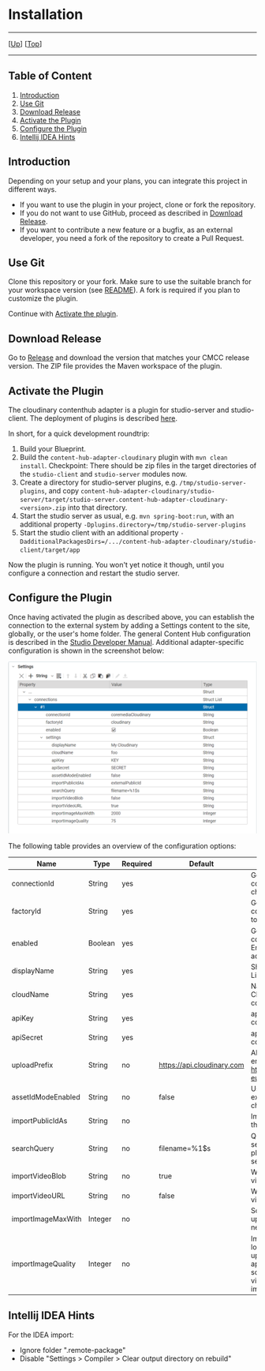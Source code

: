 # Installation

--------------------------------------------------------------------------------

\[[Up](README.md)\] \[[Top](#top)\]

--------------------------------------------------------------------------------

## Table of Content

1. [Introduction](#introduction)
2. [Use Git](#use-git)
3. [Download Release](#download-release)
4. [Activate the Plugin](#activate-the-plugin)
5. [Configure the Plugin](#configure-the-plugin)
6. [Intellij IDEA Hints](#intellij-idea-hints)

## Introduction

Depending on your setup and your plans, you can integrate this project in different ways.

* If you want to use the plugin in your project, clone or fork the repository.
* If you do not want to use GitHub, proceed as described in [Download Release](#download-release).
* If you want to contribute a new feature or a bugfix, as an external developer, you need a fork of the repository to create a Pull Request.

## Use Git

Clone this repository or your fork. Make sure to use the suitable branch
for your workspace version (see [README](../README.md)). A fork is required if
you plan to customize the plugin.

Continue with [Activate the plugin](#activate-the-plugin).

## Download Release

Go to [Release](https://github.com/CoreMedia/content-hub-adapter-cloudinary/releases) and download the version that matches your CMCC release version.
The ZIP file provides the Maven workspace of the plugin.

## Activate the Plugin

The cloudinary contenthub adapter is a plugin for studio-server and studio-client.
The deployment of plugins is described [here](https://documentation.coremedia.com/cmcc-10/artifacts/2101/webhelp/coremedia-en/content/ApplicationPlugins.html).

In short, for a quick development roundtrip: 
1. Build your Blueprint.
2. Build the `content-hub-adapter-cloudinary` plugin with `mvn clean install`.
   Checkpoint: There should be zip files in the target directories of the `studio-client` and `studio-server` modules now.
3. Create a directory for studio-server plugins, e.g. `/tmp/studio-server-plugins`, 
and copy `content-hub-adapter-cloudinary/studio-server/target/studio-server.content-hub-adapter-cloudinary-<version>.zip`
into that directory.
4. Start the studio server as usual, e.g. `mvn spring-boot:run`, with an additional property `-Dplugins.directory=/tmp/studio-server-plugins`
5. Start the studio client with an additional property `-DadditionalPackagesDirs=/.../content-hub-adapter-cloudinary/studio-client/target/app`

Now the plugin is running.  You won't yet notice it though, until you configure a connection 
and restart the studio server.  

## Configure the Plugin

Once having activated the plugin as described above, you can establish the connection to the external system by adding a Settings content to the site, globally, or the user's home folder. The general Content Hub configuration is described in the [Studio Developer Manual](https://documentation.coremedia.com/cmcc-10/artifacts/2107/webhelp/studio-developer-en/content/Content_HubAdapterConfiguration.html). 
Additional adapter-specific configuration is shown in the screenshot below:

![Image1: Adapter-specific configuration](images/editorial/editorial-documentation_2.png)

The following table provides an overview of the configuration options:

| Name              | Type    | Required | Default                    | Comment                                                                                                               |
|-------------------|---------|----------|----------------------------|-----------------------------------------------------------------------------------------------------------------------| 
| connectionId      | String  | yes      |                            | Generic Content Hub configuration. Do not change after import.                                                        |
| factoryId         | String  | yes      |                            | Generic Content Hub configuration. Needs to be "cloudinary".                                                          |      
| enabled           | Boolean | yes      |                            | Generic Content Hub configuration. Enable/disable adapter.                                                            | 
| displayName       | String  | yes |                            | Shown in Studio Library.                                                                                              |
| cloudName         | String  | yes |                            | Name of Cloudinary Cloud for API connection.                                                                          |
| apiKey            | String  | yes |                            | apiKey for API connection.                                                                                            |
| apiSecret         | String  | yes |                            | apiSecret for API connection.                                                                                         |
| uploadPrefix      | String  | no | https://api.cloudinary.com | Alternative API endpoint to use, e.g. https://api-eu.cloudinary.com.                                                  |       | 
| assetIdModeEnabled | String | no | false | Use asset_id as externalRefId. Do not change after import.                                                            |
| importPublicIdAs  | String | no | | Import public_id to the given property.                                                                               |                             |
| searchQuery | String | no | filename=%1$s | Query expression for search. Use %1$s as placeholder for search term.                                                 | 
| importVideoBlob | String | no | true | Whether to import the video blob data.                                                                                |
| importVideoURL | String | no | false | Whether to import the video blob URL.                                                                                 |
| importImageMaxWith | Integer | no | | Scale down image upon import if needed.                                                                               |
| importImageQuality | Integer | no | | Import image with lower quality (1-100) upon import. Not applied if image scaled down already via importImageMaxWith. |

## Intellij IDEA Hints

For the IDEA import:
- Ignore folder ".remote-package"
- Disable "Settings > Compiler > Clear output directory on rebuild"

